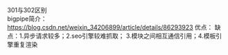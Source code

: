 301与302区别  
bigpipe简介： https://blog.csdn.net/weixin_34206899/article/details/86293923 
优点：
缺点：1.异步请求较多；2.seo引擎较难抓取； 3.模块之间相互通信引用；4.模板引擎重复渲染
